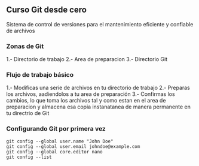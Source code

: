 ## Curso Git desde cero
Sistema de control de versiones para el mantenimiento
eficiente y confiable de archivos

### Zonas de Git

1.- Directorio de trabajo
2.- Area de preparacion
3.- Directorio Git

### Flujo de trabajo básico

1.- Modificas una serie de archivos en tu directorio de trabajo
2.- Preparas los archivos, aadiendolos a tu area de preparación
3.- Confirmas los cambios, lo que toma los archivos tal y como estan en
  el area de preparacion y almacena esa copia instanatanea de manera permanente
  en tu directrio de Git

  ### Configurando Git por primera vez

  ```
  git config --global user.name "John Doe"
  git config --global user.email johndoe@example.com
  git config --global core.editor nano
  git config --list
  ```